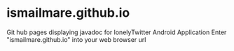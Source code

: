 # ismailmare.github.io
Git hub pages displaying javadoc for lonelyTwitter Android Application
Enter "ismailmare.github.io" into your web browser url

